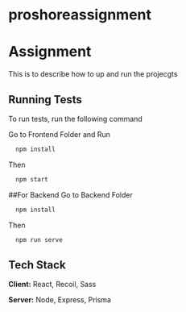 # proshoreassignment


# Assignment

This is to describe how to up and run the projecgts


## Running Tests

To run tests, run the following command


Go to Frontend Folder and Run

```bash
  npm install
```
Then

```bash
  npm start

```


##For Backend Go to Backend Folder


```bash
  npm install

```

Then


```bash
  npm run serve

```





## Tech Stack

**Client:** React, Recoil, Sass

**Server:** Node, Express, Prisma

